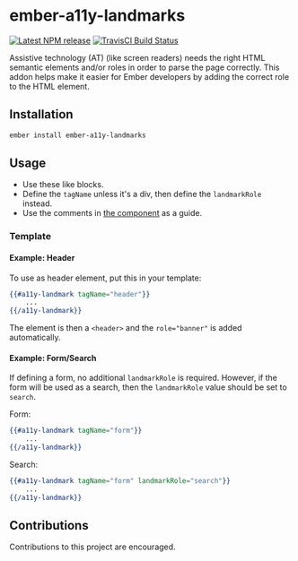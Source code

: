 # ember-a11y-landmarks
[![Latest NPM release](https://img.shields.io/npm/v/ember-a11y-landmarks.svg)](https://www.npmjs.com/package/ember-a11y-landmarks)
[![TravisCI Build Status](https://img.shields.io/travis/MelSumner/ember-a11y-landmarks/master.svg?label=TravisCI)](https://travis-ci.org/MelSumner/ember-a11y-landmarks)

Assistive technology (AT) (like screen readers) needs the right HTML semantic elements and/or roles in order to parse the page correctly. This addon helps make it easier for Ember developers by adding the correct role to the HTML element.

## Installation

```bash
ember install ember-a11y-landmarks
```

## Usage
- Use these like blocks.
- Define the `tagName` unless it's a div, then define the `landmarkRole` instead.
- Use the comments in [the component](https://github.com/MelSumner/ember-a11y-landmarks/blob/master/addon/components/a11y-landmark.js) as a guide.

### Template

#### Example: Header
To use as header element, put this in your template:
```hbs
{{#a11y-landmark tagName="header"}}
    ...
{{/a11y-landmark}}
```
The element is then a `<header>` and the `role="banner"` is added automatically.

#### Example: Form/Search
If defining a form, no additional `landmarkRole` is required. However, if the form will be used as a search, then the `landmarkRole` value should be set to `search`.

Form:
```hbs
{{#a11y-landmark tagName="form"}}
    ...
{{/a11y-landmark}}
```

Search:
```hbs
{{#a11y-landmark tagName="form" landmarkRole="search"}}
    ...
{{/a11y-landmark}}
```

## Contributions
Contributions to this project are encouraged.
